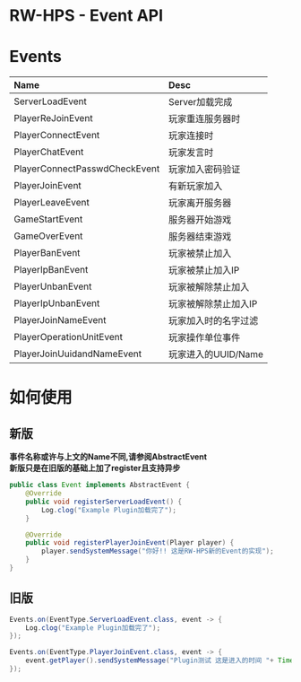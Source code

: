 # RW-HPS - Event API

# Events

| Name                              | Desc                   |
| :----------------                 | :------------          |
| ServerLoadEvent                      | Server加载完成        |
| PlayerReJoinEvent                      | 玩家重连服务器时        |
| PlayerConnectEvent                      | 玩家连接时        |
| PlayerChatEvent                      | 玩家发言时        |
| PlayerConnectPasswdCheckEvent             | 玩家加入密码验证        |
| PlayerJoinEvent                   | 有新玩家加入           |
| PlayerLeaveEvent                  | 玩家离开服务器            |
| GameStartEvent   | 服务器开始游戏     |
| GameOverEvent   | 服务器结束游戏     |
| PlayerBanEvent                 | 玩家被禁止加入         |
| PlayerIpBanEvent                 | 玩家被禁止加入IP         |
| PlayerUnbanEvent                 | 玩家被解除禁止加入         |
| PlayerIpUnbanEvent                 | 玩家被解除禁止加入IP         |
| PlayerJoinNameEvent                 | 玩家加入时的名字过滤         |
| PlayerOperationUnitEvent                 | 玩家操作单位事件         |
| PlayerJoinUuidandNameEvent                 | 玩家进入的UUID/Name         |

# 如何使用
## 新版
**事件名称或许与上文的Name不同,请参阅AbstractEvent**  
**新版只是在旧版的基础上加了register且支持异步**  
```java
public class Event implements AbstractEvent {
    @Override
    public void registerServerLoadEvent() {
        Log.clog("Example Plugin加载完了");
    }

    @Override
    public void registerPlayerJoinEvent(Player player) {
        player.sendSystemMessage("你好!! 这是RW-HPS新的Event的实现");
    }
}
```

## 旧版
```java
Events.on(EventType.ServerLoadEvent.class, event -> {
    Log.clog("Example Plugin加载完了");
});

Events.on(EventType.PlayerJoinEvent.class, event -> {
    event.getPlayer().sendSystemMessage("Plugin测试 这是进入的时间 "+ Time.getUtcMilliFormat(1));
});
```